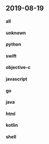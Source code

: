 ## 2019-08-19

#### all

#### unknown

#### python

#### swift

#### objective-c

#### javascript

#### go

#### java

#### html

#### kotlin

#### shell
